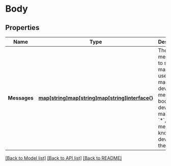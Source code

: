 # Body

## Properties

Name | Type | Description | Notes
------------ | ------------- | ------------- | -------------
**Messages** | [**map[string]map[string]map[string]interface{}**](map.md) | The messages to send. A map from user ID, to a map from device ID to message body. The device ID may also be &#x60;*&#x60;, meaning all known devices for the user. | [optional] 

[[Back to Model list]](../README.md#documentation-for-models) [[Back to API list]](../README.md#documentation-for-api-endpoints) [[Back to README]](../README.md)


